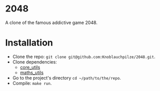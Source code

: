 
# 2048

A clone of the famous addictive game 2048.

# Installation

- Clone the repo: `git clone git@github.com:Knoblauchpilze/2048.git`.
- Clone dependencies:
    * [core_utils](https://github.com/Knoblauchpilze/core_utils)
    * [maths_utils](https://github.com/Knoblauchpilze/maths_utils)
- Go to the project's directory `cd ~/path/to/the/repo`.
- Compile: `make run`.
